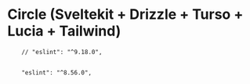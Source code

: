 # Circle (Sveltekit + Drizzle + Turso + Lucia + Tailwind)
		// "eslint": "^9.18.0",


		"eslint": "^8.56.0",
